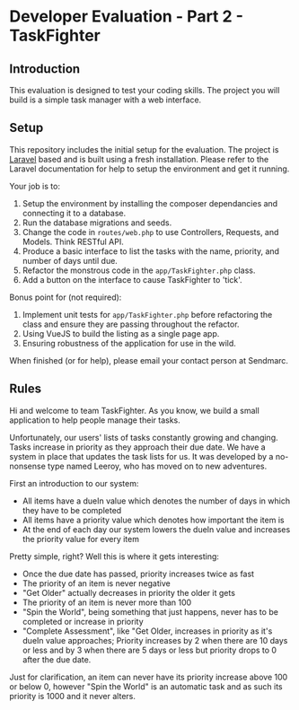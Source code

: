 # Developer Evaluation - Part 2 - TaskFighter

## Introduction

This evaluation is designed to test your coding skills. The project you will build is a simple task manager with a web interface.

## Setup

This repository includes the initial setup for the evaluation. The project is [Laravel](https://laravel.com/) based and is built using a fresh installation. Please refer to the Laravel documentation for help to setup the environment and get it running.

Your job is to:

1. Setup the environment by installing the composer dependancies and connecting it to a database.
2. Run the database migrations and seeds.
3. Change the code in `routes/web.php` to use Controllers, Requests, and Models. Think RESTful API.
4. Produce a basic interface to list the tasks with the name, priority, and number of days until due. 
5. Refactor the monstrous code in the `app/TaskFighter.php` class.
6. Add a button on the interface to cause TaskFighter to 'tick'.

Bonus point for (not required):

1. Implement unit tests for `app/TaskFighter.php` before refactoring the class and ensure they are passing throughout the refactor.
2. Using VueJS to build the listing as a single page app.
3. Ensuring robustness of the application for use in the wild.

When finished (or for help), please email your contact person at Sendmarc.

## Rules

Hi and welcome to team TaskFighter. As you know, we build a small application to help people manage their tasks. 

Unfortunately, our users' lists of tasks constantly growing and changing. Tasks increase in priority as they approach their due date. We have a system in place that updates the task lists for us. It was developed by a no-nonsense type named Leeroy, who has moved on to new adventures.

First an introduction to our system:

- All items have a dueIn value which denotes the number of days in which they have to be completed
- All items have a priority value which denotes how important the item is
- At the end of each day our system lowers the dueIn value and increases the priority value for every item

Pretty simple, right? Well this is where it gets interesting:

- Once the due date has passed, priority increases twice as fast
- The priority of an item is never negative
- "Get Older" actually decreases in priority the older it gets
- The priority of an item is never more than 100
- "Spin the World", being something that just happens, never has to be completed or increase in priority
- "Complete Assessment", like "Get Older, increases in priority as it's dueIn value approaches; Priority increases by 2 when there are 10 days or less and by 3 when there are 5 days or less but priority drops to 0 after the due date.

Just for clarification, an item can never have its priority increase above 100 or below 0, however "Spin the World" is an automatic task and as such its priority is 1000 and it never alters.
